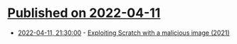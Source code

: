 # [Published on 2022-04-11](index.md)

* [2022-04-11, 21:30:00](https://news.ycombinator.com/item?id=30995348) - [Exploiting Scratch with a malicious image (2021)](https://www.mnemonic.no/blog/exploiting-scratch-with-a-malicious-image/)
